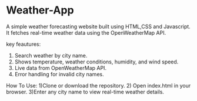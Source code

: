 # Weather-App
A simple weather forecasting website built using HTML,CSS and Javascript.
It fetches real-time weather data using the OpenWeatherMap API.

key feautures:
1) Search weather by city name.
2) Shows temperature, weather conditions, humidity, and wind speed.
3) Live data from OpenWeatherMap API.
4) Error handling for invalid city names.

How To Use:
1)Clone or download the repository.
2) Open index.html in your browser.
3)Enter any city name to view real-time weather details.
